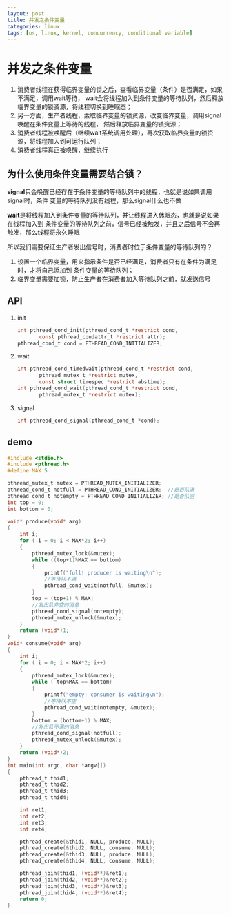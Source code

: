 ```yaml
---
layout: post
title: 并发之条件变量
categories: linux
tags: [os, linux, kernel, concurrency, conditional variable] 
---
```


# 并发之条件变量

1.  消费者线程在获得临界变量的锁之后，查看临界变量（条件）是否满足，如果不满足，调用wait等待，
wait会将线程加入到条件变量的等待队列，然后释放临界变量的锁资源，将线程切换到睡眠态；
1.  另一方面，生产者线程，索取临界变量的锁资源，改变临界变量，调用signal唤醒在条件变量上等待的线程，
然后释放临界变量的锁资源；
1.  消费者线程被唤醒后（继续wait系统调用处理），再次获取临界变量的锁资源，将线程加入到可运行队列；
1.  消费者线程真正被唤醒，继续执行

## 为什么使用条件变量需要结合锁？

**signal**只会唤醒已经存在于条件变量的等待队列中的线程，也就是说如果调用signal时，条件
变量的等待队列没有线程，那么signal什么也不做

**wait**是将线程加入到条件变量的等待队列，并让线程进入休眠态，也就是说如果在线程加入到
条件变量的等待队列之前，信号已经被触发，并且之后信号不会再触发，那么线程将永久睡眠

所以我们需要保证生产者发出信号时，消费者时位于条件变量的等待队列的？

1.  设置一个临界变量，用来指示条件是否已经满足，消费者只有在条件为满足时，才将自己添加到
条件变量的等待队列；
1.  临界变量需要加锁，防止生产者在消费者加入等待队列之前，就发送信号

## API

1.  init
    
    ````c
    int pthread_cond_init(pthread_cond_t *restrict cond,
           const pthread_condattr_t *restrict attr);
    pthread_cond_t cond = PTHREAD_COND_INITIALIZER;
    ````

1.  wait

    ````c
    int pthread_cond_timedwait(pthread_cond_t *restrict cond,
           pthread_mutex_t *restrict mutex,
           const struct timespec *restrict abstime);
    int pthread_cond_wait(pthread_cond_t *restrict cond,
           pthread_mutex_t *restrict mutex);
    ````

1.  signal

    ````c
    int pthread_cond_signal(pthread_cond_t *cond);
    ````

##  demo

````c
#include <stdio.h>
#include <pthread.h>
#define MAX 5

pthread_mutex_t mutex = PTHREAD_MUTEX_INITIALIZER;
pthread_cond_t notfull = PTHREAD_COND_INITIALIZER;  //是否队满
pthread_cond_t notempty = PTHREAD_COND_INITIALIZER; //是否队空
int top = 0;
int bottom = 0;

void* produce(void* arg)
{
    int i;
    for ( i = 0; i < MAX*2; i++)
    {
        pthread_mutex_lock(&mutex);
        while ((top+1)%MAX == bottom)
        {
            printf("full! producer is waiting\n");
            //等待队不满
            pthread_cond_wait(notfull, &mutex);
        }
        top = (top+1) % MAX;
        //发出队非空的消息
        pthread_cond_signal(notempty);
        pthread_mutex_unlock(&mutex);
    }
    return (void*)1;
}
void* consume(void* arg)
{
    int i;
    for ( i = 0; i < MAX*2; i++)
    {
        pthread_mutex_lock(&mutex);
        while ( top%MAX == bottom)
        {
            printf("empty! consumer is waiting\n");
            //等待队不空
            pthread_cond_wait(notempty, &mutex);
        }
        bottom = (bottom+1) % MAX;
        //发出队不满的消息
        pthread_cond_signal(notfull);
        pthread_mutex_unlock(&mutex);
    }
    return (void*)2;
}
int main(int argc, char *argv[])
{
    pthread_t thid1;
    pthread_t thid2;
    pthread_t thid3;
    pthread_t thid4;

    int ret1;
    int ret2;
    int ret3;
    int ret4;

    pthread_create(&thid1, NULL, produce, NULL);
    pthread_create(&thid2, NULL, consume, NULL);
    pthread_create(&thid3, NULL, produce, NULL);
    pthread_create(&thid4, NULL, consume, NULL);

    pthread_join(thid1, (void**)&ret1);
    pthread_join(thid2, (void**)&ret2);
    pthread_join(thid3, (void**)&ret3);
    pthread_join(thid4, (void**)&ret4);
    return 0;
}
````
